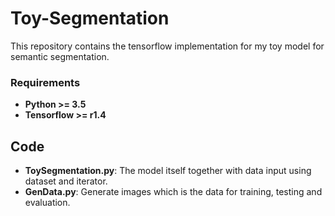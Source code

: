 # Toy-Segmentation

This repository contains the tensorflow implementation for my toy model for semantic segmentation.

### Requirements
- **Python >= 3.5**
- **Tensorflow >= r1.4**

## Code
- **ToySegmentation.py**: The model itself together with data input using dataset and iterator. 
- **GenData.py**: Generate images which is the data for training, testing and evaluation. 
